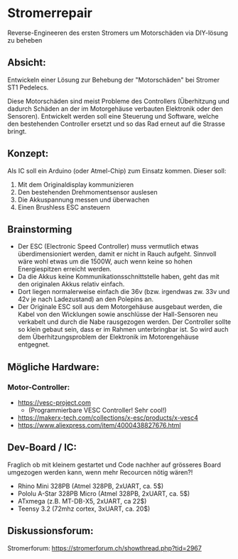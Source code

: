 # Stromerrepair
Reverse-Engineeren des ersten Stromers um Motorschäden via DIY-lösung zu beheben

## Absicht:

Entwickeln einer Lösung zur Behebung der "Motorschäden" bei Stromer ST1 Pedelecs.

Diese Motorschäden sind meist Probleme des Controllers (Überhitzung und dadurch Schäden an der im Motorgehäuse verbauten Elektronik oder den Sensoren). Entwickelt werden soll eine Steuerung und Software, welche den bestehenden Controller ersetzt und so das Rad erneut auf die Strasse bringt.

## Konzept:

Als IC soll ein Arduino (oder Atmel-Chip) zum Einsatz kommen. Dieser soll:

1. Mit dem Originaldisplay kommunizieren
2. Den bestehenden Drehmomentsensor auslesen
3. Die Akkuspannung messen und überwachen
4. Einen Brushless ESC ansteuern

## Brainstorming

- Der ESC (Electronic Speed Controller) muss vermutlich etwas überdimensioniert werden, damit er nicht in Rauch aufgeht. Sinnvoll wäre wohl etwas um die 1500W, auch wenn keine so hohen Energiespitzen erreicht werden.
- Da die Akkus keine Kommunikationsschnittstelle haben, geht das mit den originalen Akkus relativ einfach.
- Dort liegen normalerweise einfach die 36v (bzw. irgendwas zw. 33v und 42v je nach Ladezustand) an den Polepins an.
- Der Originale ESC soll aus dem Motorgehäuse ausgebaut werden, die Kabel von den Wicklungen sowie anschlüsse der Hall-Sensoren neu verkabelt und durch die Nabe rausgezogen werden. Der Controller sollte so klein gebaut sein, dass er im Rahmen unterbringbar ist. So wird auch dem Überhitzungsproblem der Elektronik im Motorengehäuse entgegnet.

## Mögliche Hardware:

### Motor-Controller:
- https://vesc-project.com
  - (Programmierbare VESC Controller! Sehr cool!)
- https://makerx-tech.com/collections/x-esc/products/x-vesc4
- https://www.aliexpress.com/item/4000438827676.html

## Dev-Board / IC:

Fraglich ob mit kleinem gestartet und Code nachher auf grösseres Board umgezogen werden kann, wenn mehr Recourcen nötig wären?!
- Rhino Mini 328PB (Atmel 328PB, 2xUART, ca. 5$)
- Pololu A-Star 328PB Micro (Atmel 328PB, 2xUART, ca. 5$)
- ATxmega (z.B. MT-DB-X5, 2xUART, ca 22$)
- Teensy 3.2 (72mhz cortex, 3xUART, ca. 20$)

## Diskussionsforum:

Stromerforum: https://stromerforum.ch/showthread.php?tid=2967
